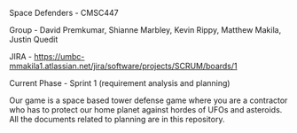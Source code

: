 Space Defenders - CMSC447

Group - David Premkumar, Shianne Marbley, Kevin Rippy, Matthew Makila, Justin Quedit

JIRA - https://umbc-mmakila1.atlassian.net/jira/software/projects/SCRUM/boards/1

Current Phase - Sprint 1 (requirement analysis and planning)

Our game is a space based tower defense game where you are a contractor who
has to protect our home planet against hordes of UFOs and asteroids. All the documents
related to planning are in this repository.


